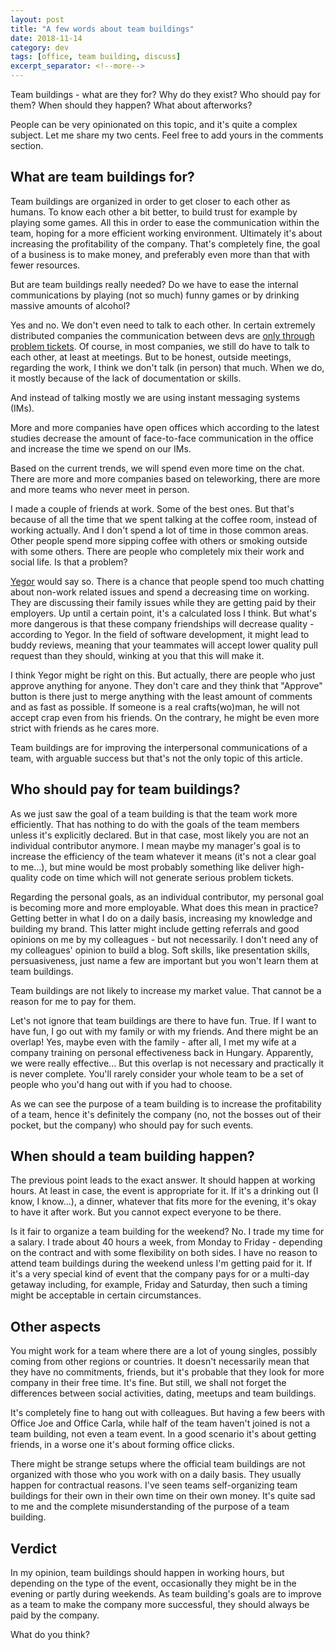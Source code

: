 ```yaml
---
layout: post
title: "A few words about team buildings"
date: 2018-11-14
category: dev
tags: [office, team building, discuss]
excerpt_separator: <!--more-->
---
```

Team buildings - what are they for? Why do they exist? Who should pay for them? When should they happen? What about afterworks?
<!--more-->

People can be very opinionated on this topic, and it's quite a complex subject. Let me share my two cents. Feel free to add yours in the comments section.

## What are team buildings for?

Team buildings are organized in order to get closer to each other as humans. To know each other a bit better, to build trust for example by playing some games. All this in order to ease the communication within the team, hoping for a more efficient working environment. Ultimately it's about increasing the profitability of the company. That's completely fine, the goal of a business is to make money, and preferably even more than that with fewer resources.

But are team buildings really needed? Do we have to ease the internal communications by playing (not so much) funny games or by drinking massive amounts of alcohol?

Yes and no. We don't even need to talk to each other. In certain extremely distributed companies the communication between devs are [only through problem tickets](https://www.yegor256.com/2014/04/17/how-xdsd-is-different.html#no-informal-communications). Of course, in most companies, we still do have to talk to each other, at least at meetings. But to be honest, outside meetings, regarding the work, I think we don't talk (in person) that much. When we do, it mostly because of the lack of documentation or skills. 

And instead of talking mostly we are using instant messaging systems (IMs).

More and more companies have open offices which according to the latest studies decrease the amount of face-to-face communication in the office and increase the time we spend on our IMs.

Based on the current trends, we will spend even more time on the chat. There are more and more companies based on teleworking, there are more and more teams who never meet in person.

I made a couple of friends at work. Some of the best ones. But that's because of all the time that we spent talking at the coffee room, instead of working actually. And I don't spend a lot of time in those common areas. Other people spend more sipping coffee with others or smoking outside with some others. There are people who completely mix their work and social life. Is that a problem?

[Yegor](https://www.yegor256.com/2015/10/06/how-to-be-good-office-slave.html) would say so. There is a chance that people spend too much chatting about non-work related issues and spend a decreasing time on working. They are discussing their family issues while they are getting paid by their employers. Up until a certain point, it's a calculated loss I think. But what's more dangerous is that these company friendships will decrease quality - according to Yegor. In the field of software development, it might lead to buddy reviews, meaning that your teammates will accept lower quality pull request than they should, winking at you that this will make it.

I think Yegor might be right on this. But actually, there are people who just approve anything for anyone. They don't care and they think that "Approve" button is there just to merge anything with the least amount of comments and as fast as possible. If someone is a real crafts(wo)man, he will not accept crap even from his friends. On the contrary, he might be even more strict with friends as he cares more.

Team buildings are for improving the interpersonal communications of a team, with arguable success but that's not the only topic of this article.

## Who should pay for team buildings?

As we just saw the goal of a team building is that the team work more efficiently. That has nothing to do with the goals of the team members unless it's explicitly declared. But in that case, most likely you are not an individual contributor anymore. I mean maybe my manager's goal is to increase the efficiency of the team whatever it means (it's not a clear goal to me...), but mine would be most probably something like deliver high-quality code on time which will not generate serious problem tickets.

Regarding the personal goals, as an individual contributor, my personal goal is becoming more and more employable. What does this mean in practice? Getting better in what I do on a daily basis, increasing my knowledge and building my brand. This latter might include getting referrals and good opinions on me by my colleagues - but not necessarily. I don't need any of my colleagues' opinion to build a blog. Soft skills, like presentation skills, persuasiveness, just name a few are important but you won't learn them at team buildings.

Team buildings are not likely to increase my market value. That cannot be a reason for me to pay for them.

Let's not ignore that team buildings are there to have fun. True. If I want to have fun, I go out with my family or with my friends. And there might be an overlap! Yes, maybe even with the family - after all, I met my wife at a company training on personal effectiveness back in Hungary. Apparently, we were really effective... But this overlap is not necessary and practically it is never complete. You'll rarely consider your whole team to be a set of people who you'd hang out with if you had to choose.

As we can see the purpose of a team building is to increase the profitability of a team, hence it's definitely the company (no, not the bosses out of their pocket, but the company) who should pay for such events.

## When should a team building happen?

The previous point leads to the exact answer. It should happen at working hours. At least in case, the event is appropriate for it. If it's a drinking out (I know, I know...), a dinner, whatever that fits more for the evening, it's okay to have it after work. But you cannot expect everyone to be there.

Is it fair to organize a team building for the weekend? No. I trade my time for a salary. I trade about 40 hours a week, from Monday to Friday - depending on the contract and with some flexibility on both sides. I have no reason to attend team buildings during the weekend unless I'm getting paid for it. If it's a very special kind of event that the company pays for or a multi-day getaway including, for example, Friday and Saturday, then such a timing might be acceptable in certain circumstances.

## Other aspects

You might work for a team where there are a lot of young singles, possibly coming from other regions or countries. It doesn't necessarily mean that they have no commitments, friends, but it's probable that they look for more company in their free time. It's fine. But still, we shall not forget the differences between social activities, dating, meetups and team buildings.

It's completely fine to hang out with colleagues. But having a few beers with Office Joe and Office Carla, while half of the team haven't joined is not a team building, not even a team event. In a good scenario it's about getting friends, in a worse one it's about forming office clicks.

There might be strange setups where the official team buildings are not organized with those who you work with on a daily basis. They usually happen for contractual reasons. I've seen teams self-organizing team buildings for their own in their own time on their own money. It's quite sad to me and the complete misunderstanding of the purpose of a team building.

## Verdict

In my opinion, team buildings should happen in working hours, but depending on the type of the event, occasionally they might be in the evening or partly during weekends.
As team building's goals are to improve as a team to make the company more successful, they should always be paid by the company.

What do you think?